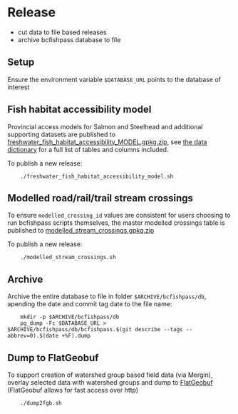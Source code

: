 # Release

- cut data to file based releases
- archive bcfishpass database to file


## Setup

Ensure the environment variable `$DATABASE_URL` points to the database of interest


## Fish habitat accessibility model

Provincial access models for Salmon and Steelhead and additional supporting datasets are published to [freshwater_fish_habitat_accessibility_MODEL.gpkg.zip](https://bcfishpass.s3.us-west-2.amazonaws.com/freshwater_fish_habitat_accessibility_MODEL.gpkg.zip), see [the data dictionary](https://smnorris.github.io/bcfishpass/06_data_dictionary.html) for a full list of tables and columns included.

To publish a new release:
        
        ./freshwater_fish_habitat_accessibility_model.sh


## Modelled road/rail/trail stream crossings

To ensure `modelled_crossing_id` values are consistent for users choosing to run bcfishpass scripts themselves, the master modelled crossings table is published to [modelled_stream_crossings.gpkg.zip](https://bcfishpass.s3.us-west-2.amazonaws.com/modelled_stream_crossings.gpkg.zip)

To publish a new release:

        ./modelled_stream_crossings.sh


## Archive

Archive the entire database to file in folder `$ARCHIVE/bcfishpass/db`, apending the date and commit tag date to the file name:

        mkdir -p $ARCHIVE/bcfishpass/db
        pg_dump -Fc $DATABASE_URL > $ARCHIVE/bcfishpass/db/bcfishpass.$(git describe --tags --abbrev=0).$(date +%F).dump



## Dump to FlatGeobuf 

To support creation of watershed group based field data (via Mergin), overlay selected data with watershed groups and dump to [FlatGeobuf](http://flatgeobuf.org/)
(FlatGeobuf allows for fast access over http)
        
        ./dump2fgb.sh